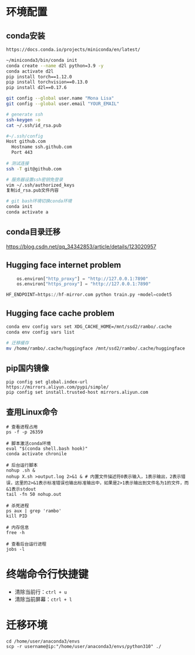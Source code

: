 # 环境配置

## conda安装

```bash
https://docs.conda.io/projects/miniconda/en/latest/

~/miniconda3/bin/conda init
conda create --name d2l python=3.9 -y
conda activate d2l
pip install torch==1.12.0
pip install torchvision==0.13.0
pip install d2l==0.17.6

git config --global user.name "Mona Lisa"
git config --global user.email "YOUR_EMAIL"

# generate ssh
ssh-keygen -o
cat ~/.ssh/id_rsa.pub

#~/.ssh/config
Host github.com
  Hostname ssh.github.com
  Port 443
  
# 测试连接
ssh -T git@github.com

# 服务器设置ssh密钥免登录
vim ~/.ssh/authorized_keys
复制id_rsa.pub文件内容

# git bash环境切换conda环境
conda init
conda activate a

```

## conda目录迁移

https://blog.csdn.net/qq_34342853/article/details/123020957

## Hugging face internet problem

```python
    os.environ["http_proxy"] = "http://127.0.0.1:7890"
    os.environ["https_proxy"] = "http://127.0.0.1:7890"

HF_ENDPOINT=https://hf-mirror.com python train.py +model=codet5
```

## Hugging face cache problem
```bash
conda env config vars set XDG_CACHE_HOME=/mnt/ssd2/rambo/.cache
conda env config vars list

# 迁移缓存
mv /home/rambo/.cache/huggingface /mnt/ssd2/rambo/.cache/huggingface
```


## pip国内镜像

```
pip config set global.index-url https://mirrors.aliyun.com/pypi/simple/
pip config set install.trusted-host mirrors.aliyun.com
```

## 查用Linux命令

```
# 查看进程占用
ps -f -p 26359

# 脚本激活conda环境
eval "$(conda shell.bash hook)"
conda activate chronile

# 后台运行脚本
nohup .sh &
nohup X.sh >output.log 2>&1 & # 内置文件描述符0表示输入，1表示输出，2表示错误，这里的2>&1表示标准错误也输出标准输出中，如果是2>1表示输出到文件名为1的文件，而&1表示stdout
tail -fn 50 nohup.out

# 杀死进程
ps aux | grep 'rambo'
kill PID

# 内存信息
free -h

# 查看后台运行进程
jobs -l
```

# 终端命令行快捷键

- 清除当前行：`ctrl + u`
- 清除当前屏幕：`ctrl + l`

# 迁移环境

```
cd /home/user/anaconda3/envs
scp -r username@ip:"/home/user/anaconda3/envs/python310" ./
```

